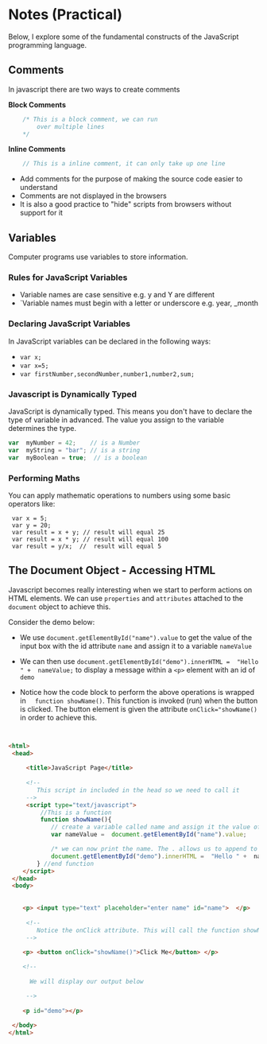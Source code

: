 # Notes (Practical)

Below, I explore some of the fundamental constructs of the JavaScript programming language. 


## Comments 
In javascript there are two ways to create comments 

**Block Comments**

```javascript
	/* This is a block comment, we can run 
		over multiple lines 
	*/
```
**Inline Comments**

```javascript
	// This is a inline comment, it can only take up one line
```


* Add comments for the purpose of making the source code easier to understand
* Comments are not displayed in the browsers
* It is also a good practice to "hide" scripts from browsers without support for it


## Variables

Computer programs use variables to store information.

### Rules for JavaScript Variables

* Variable names are case sensitive 
  e.g. y and Y are different
* \`Variable names must begin with a letter or underscore
  e.g. year, \_month

### Declaring JavaScript Variables

In JavaScript variables can be declared in the following ways:

* `var x;`
* `var x=5;`
* `var firstNumber,secondNumber,number1,number2,sum;`

### Javascript is Dynamically Typed

JavaScript is dynamically typed. This means you don't have to declare the type of variable in advanced. The value you assign to the variable determines the type.

```javascript
var  myNumber = 42;    // is a Number
var  myString = "bar"; // is a string
var  myBoolean = true;  // is a boolean
```

### Performing Maths

You can apply mathematic operations to numbers using some basic operators like:

```
 var x = 5;  
 var y = 20;  
 var result = x + y; // result will equal 25
 var result = x * y; // result will equal 100 
 var result = y/x;  //  result will equal 5
```



## The Document Object - Accessing HTML

Javascript becomes really interesting when we start to perform  actions on HTML elements. We can use `properties` and `attributes` attached to the `document` object to achieve this. 

Consider the demo below:

* We use `document.getElementById("name").value` to get the value of the input box with the id attribute `name` and assign it to a variable `nameValue`

* We can then use  `document.getElementById("demo").innerHTML =  "Hello " +  nameValue;` to display a message within a `<p>` element with an id of `demo`

* Notice how the code block to perform the above operations is wrapped in `  function showName()`. This function is invoked (run) when the button is clicked. The button element is given the attribute `onClick="showName()` in order to achieve this. 
```html


<html>
 <head>
  
     <title>JavaScript Page</title>
     
     <!--
        This script in included in the head so we need to call it
     -->
     <script type="text/javascript">
         //This is a function
         function showName(){
            // create a variable called name and assign it the value of the name input box 
            var nameValue =  document.getElementById("name").value;

            /* we can now print the name. The . allows us to append to a string */
            document.getElementById("demo").innerHTML =  "Hello " +  nameValue;
        } //end function 
    </script>
 </head>
 <body>
  
  
    <p> <input type="text" placeholder="enter name" id="name">  </p>   
    
     <!-- 
        Notice the onClick attribute. This will call the function showName()
     -->
     
    <p> <button onClick="showName()">Click Me</button> </p>     

    <!-- 
      
      We will display our output below 

     -->
     
    <p id="demo"></p>
    
 </body>
</html>
```
